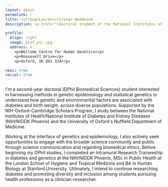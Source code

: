 ```yaml
---
layout: about
permalink: /
title: <strong>Lauren</strong> Wedekind
description: <a href="">Doctoral student at the National Institutes of Health and Oxford</a>.

profile:
  align: right
  image: prof_pic.jpg
  address: >
    <p>Wellome Centre for Human Genetics</p>
    <p>Roosevelt Drive</p>
    <p>Oxford, UK OX1 3JA</p>

news: true
social: true
---
```


I'm a second-year doctoral (DPhil Biomedical Sciences) student interested in harnessing methods in genetic epidemiology and statistical genetics to understand how genetic and environmental factors are associated with diabetes and birth weight, across diverse populations. Supported by the NIH-Oxford-Cambridge Scholars Program, I study between the National Institutes of Health/National Institute of Diabetes and Kidney Diseases (NIH/NIDDK Phoenix) and the University of Oxford's Nuffield Department of Medicine.

Working at the interface of genetics and epidemiology, I also actively seek opportunities to engage with the broader science community and public through science communication and regarding biomedical ethics. Before beginning my DPhil studies, I completed an Intramural Research Traineeship in diabetes and genetics at the NIH/NIDDK Phoenix, MSc in Public Health at the London School of Hygiene and Tropical Medicine and BA in Human Biology at Stanford University. Ultimately, I intend to continue researching diabetes and promoting diversity and inclusion among students pursuing health professions as a clinician-researcher.
